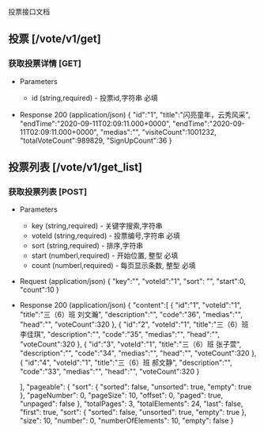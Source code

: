 <!-- aglio -i vote.md -o vote.html -->
<!-- drakov -f ./vote.md -p 3000 -->


投票接口文档

<!-- ## 消息 [/messages]

### 获取消息 [GET]

+ Response 200 (application/json)
{
  "hello": "world"
} -->

## 投票 [/vote/v1/get]

### 获取投票详情 [GET]

+ Parameters
  + id (string,required) - 投票id,字符串 必填

+ Response 200 (application/json)
{
  "id":"1",
  "title":"闪亮童年，云秀风采",
  "endTime":"2020-09-11T02:09:11.000+0000",
  "endTime":"2020-09-11T02:09:11.000+0000",
  "medias":"",
  "visiteCount":1001232,
  "totalVoteCount":989829,
  "SignUpCount":36
}

## 投票列表 [/vote/v1/get_list]

### 获取投票列表 [POST]

+ Parameters
  + key (string,required) - 关键字搜索,字符串
  + voteId (string,required) - 投票编号,字符串 必填
  + sort (string,required) - 排序,字符串 
  + start (numberl,required) - 开始位置, 整型 必填
  + count (numberl,required) - 每页显示条数, 整型  必填
   
+ Request (application/json)
{
  "key":"",
  "voteId":"1",
  "sort": "",
  "start":0,
  "count":10
}

+ Response 200 (application/json)
{
  "content":[
    {
      "id":"1",
      "voteId":"1",
      "title":"三（6）班 刘文瀚",
      "description":"",
      "code":"36",
      "medias":"",
      "head":"",
      "voteCount":320
    },
     {
      "id":"2",
      "voteId":"1",
      "title":"三（6）班 李佳琪",
      "description":"",
      "code":"35",
      "medias":"",
      "head":"",
      "voteCount":320
    },
     {
      "id":"3",
      "voteId":"1",
      "title":"三（6）班 张子萱",
      "description":"",
      "code":"34",
      "medias":"",
      "head":"",
      "voteCount":320
    },
     {
      "id":"4",
      "voteId":"1",
      "title":"三（6）班 郝文静",
      "description":"",
      "code":"33",
      "medias":"",
      "head":"",
      "voteCount":320
    }

  ],
  "pageable": {
      "sort": {
          "sorted": false,
          "unsorted": true,
          "empty": true
      },
      "pageNumber": 0,
      "pageSize": 10,
      "offset": 0,
      "paged": true,
      "unpaged": false
  },
  "totalPages": 3,
  "totalElements": 24,
  "last": false,
  "first": true,
  "sort": {
      "sorted": false,
      "unsorted": true,
      "empty": true
  },
  "size": 10,
  "number": 0,
  "numberOfElements": 10,
  "empty": false
}

